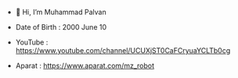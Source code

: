 - 👋 Hi, I’m Muhammad Palvan
- Date of Birth : 2000 June 10

- YouTube : https://www.youtube.com/channel/UCUXjST0CaFCryuaYCLTb0cg
- Aparat : https://www.aparat.com/mz_robot
